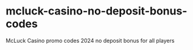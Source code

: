 # mcluck-casino-no-deposit-bonus-codes
McLuck Casino promo codes 2024 no deposit bonus for all players
